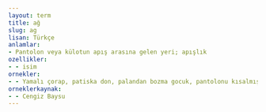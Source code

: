 ```yaml
---
layout: term
title: ağ
slug: ag
lisan: Türkçe
anlamlar:
- Pantolon veya külotun apış arasına gelen yeri; apışlık
ozellikler:
- - isim
ornekler:
- - Yamalı çorap, patiska don, palandan bozma gocuk, pantolonu kısalmış, ağı yırtık, bilmem neresinden.
orneklerkaynak:
- - Cengiz Baysu
---
```

